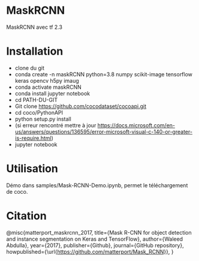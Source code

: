 # MaskRCNN
MaskRCNN avec tf 2.3

# Installation 

* clone du git 
* conda create -n maskRCNN python=3.8 numpy scikit-image tensorflow keras opencv h5py imaug
* conda activate maskRCNN
* conda install jupyter notebook
* cd PATH-DU-GIT
* Git clone https://github.com/cocodataset/cocoapi.git 
* cd coco/PythonAPI
* python setup.py install
* (si erreur rencontré mettre à jour https://docs.microsoft.com/en-us/answers/questions/136595/error-microsoft-visual-c-140-or-greater-is-require.html)
* jupyter notebook

# Utilisation

Démo dans samples/Mask-RCNN-Demo.ipynb, permet le téléchargement de coco.

# Citation

@misc{matterport_maskrcnn_2017,
  title={Mask R-CNN for object detection and instance segmentation on Keras and TensorFlow},
  author={Waleed Abdulla},
  year={2017},
  publisher={Github},
  journal={GitHub repository},
  howpublished={\url{https://github.com/matterport/Mask_RCNN}},
}

